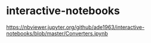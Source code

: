# interactive-notebooks
https://nbviewer.jupyter.org/github/ade1963/interactive-notebooks/blob/master/Converters.ipynb
